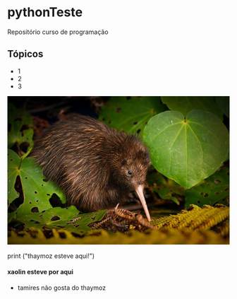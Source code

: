 # pythonTeste
Repositório curso de programação

## Tópicos
- 1
- 2
- 3

![minhaImagem](/Assets/kiwi.jpg)



print ("thaymoz esteve aqui!")

#### xaolin esteve por aqui
- tamires não gosta do thaymoz 
